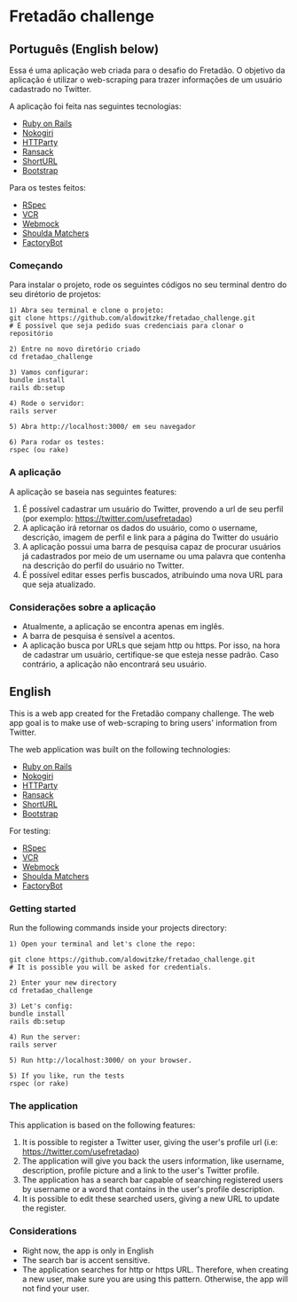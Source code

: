 # Fretadão challenge

## Português (English below)

Essa é uma aplicação web criada para o desafio do Fretadão. 
O objetivo da aplicação é utilizar o web-scraping para trazer informações de um usuário cadastrado no Twitter.

A aplicação foi feita nas seguintes tecnologias:

- [Ruby on Rails](https://rubyonrails.org/)
- [Nokogiri](https://nokogiri.org/)
- [HTTParty](https://github.com/jnunemaker/httparty)
- [Ransack](https://github.com/activerecord-hackery/ransack)
- [ShortURL](https://github.com/robbyrussell/shorturl)
- [Bootstrap](https://getbootstrap.com/)

Para os testes feitos:
- [RSpec](https://rspec.info/)
- [VCR](https://github.com/vcr/vcr)
- [Webmock](https://github.com/bblimke/webmock)
- [Shoulda Matchers](https://github.com/thoughtbot/shoulda-matchers)
- [FactoryBot](https://github.com/thoughtbot/factory_bot)


### Começando

Para instalar o projeto, rode os seguintes códigos no seu terminal dentro do seu dirétorio de projetos:
```
1) Abra seu terminal e clone o projeto:
git clone https://github.com/aldowitzke/fretadao_challenge.git
# É possível que seja pedido suas credenciais para clonar o repositório

2) Entre no novo diretório criado
cd fretadao_challenge

3) Vamos configurar:
bundle install
rails db:setup

4) Rode o servidor:
rails server

5) Abra http://localhost:3000/ em seu navegador

6) Para rodar os testes:
rspec (ou rake)
```

### A aplicação

A aplicação se baseia nas seguintes features:

1) É possível cadastrar um usuário do Twitter, provendo a url de seu perfil (por exemplo: https://twitter.com/usefretadao)
2) A aplicação irá retornar os dados do usuário, como o username, descrição, imagem de perfil e link para a página do Twitter do usuário
3) A aplicação possui uma barra de pesquisa capaz de procurar usuários já cadastrados por meio de um username ou uma palavra que contenha na descrição do perfil do usuário no Twitter.
4) É possível editar esses perfis buscados, atribuindo uma nova URL para que seja atualizado.

### Considerações sobre a aplicação

- Atualmente, a aplicação se encontra apenas em inglês.
- A barra de pesquisa é sensível a acentos.
- A aplicação busca por URLs que sejam http ou https. Por isso, na hora de cadastrar um usuário, certifique-se que esteja nesse padrão. Caso contrário, a aplicação não encontrará seu usuário.

## English

This is a web app created for the Fretadão company challenge.
The web app goal is to make use of web-scraping to bring users' information from Twitter.

The web application was built on the following technologies:

- [Ruby on Rails](https://rubyonrails.org/)
- [Nokogiri](https://nokogiri.org/)
- [HTTParty](https://github.com/jnunemaker/httparty)
- [Ransack](https://github.com/activerecord-hackery/ransack)
- [ShortURL](https://github.com/robbyrussell/shorturl)
- [Bootstrap](https://getbootstrap.com/)

For testing:
- [RSpec](https://rspec.info/)
- [VCR](https://github.com/vcr/vcr)
- [Webmock](https://github.com/bblimke/webmock)
- [Shoulda Matchers](https://github.com/thoughtbot/shoulda-matchers)
- [FactoryBot](https://github.com/thoughtbot/factory_bot)

### Getting started

Run the following commands inside your projects directory:

```
1) Open your terminal and let's clone the repo:

git clone https://github.com/aldowitzke/fretadao_challenge.git
# It is possible you will be asked for credentials.

2) Enter your new directory
cd fretadao_challenge

3) Let's config:
bundle install
rails db:setup

4) Run the server:
rails server

5) Run http://localhost:3000/ on your browser.

5) If you like, run the tests
rspec (or rake)
```

### The application

This application is based on the following features:

1) It is possible to register a Twitter user, giving the user's profile url (i.e: https://twitter.com/usefretadao)
2) The application will give you back the users information, like username, description, profile picture and a link to the user's Twitter profile.
3) The application has a search bar capable of searching registered users by username or a word that contains in the user's profile description.
4) It is possible to edit these searched users, giving a new URL to update the register.

### Considerations

- Right now, the app is only in English
- The search bar is accent sensitive.
- The application searches for http or https URL. Therefore, when creating a new user, make sure you are using this pattern. Otherwise, the app will not find your user.
